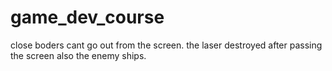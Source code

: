 # game_dev_course

close boders cant go out from the screen.
the laser destroyed after passing the screen also the enemy ships. 